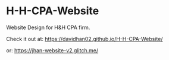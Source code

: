 # H-H-CPA-Website
Website Design for H&amp;H CPA firm.

Check it out at: https://davidhan02.github.io/H-H-CPA-Website/

or: https://jhan-website-v2.glitch.me/
